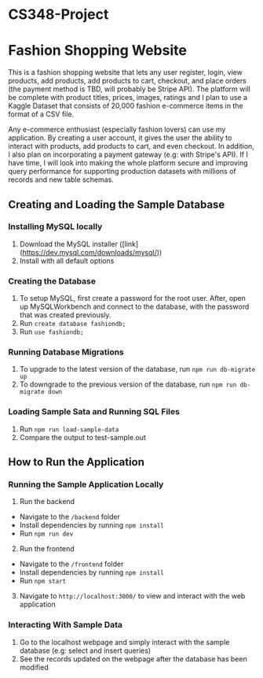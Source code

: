 # CS348-Project

# Fashion Shopping Website

This is a fashion shopping website that lets any user register, login, view products, add products, add products to cart, checkout, and place orders (the payment method is TBD, will probably be Stripe API). The platform will be complete with product titles, prices, images, ratings and I plan to use a Kaggle Dataset that consists of 20,000 fashion e-commerce items in the format of a CSV file.

Any e-commerce enthusiast (especially fashion lovers) can use my application. By creating a user account, it gives the user the ability to interact with products, add products to cart, and even checkout. In addition, I also plan on incorporating a payment gateway (e.g: with Stripe's API). If I have time, I will look into making the whole platform secure and improving query performance for supporting production datasets with millions of records and new table schemas.

## Creating and Loading the Sample Database

### Installing MySQL locally

1. Download the MySQL installer ([link] (https://dev.mysql.com/downloads/mysql/))
2. Install with all default options

### Creating the Database

1. To setup MySQL, first create a password for the root user. After, open up MySQLWorkbench and connect to the database, with the password that was created previously.
2. Run `create database fashiondb;`
3. Run `use fashiondb;`

### Running Database Migrations

1. To upgrade to the latest version of the database, run `npm run db-migrate up`
2. To downgrade to the previous version of the database, run `npm run db-migrate down`

### Loading Sample Sata and Running SQL Files

1. Run `npm run load-sample-data`
2. Compare the output to test-sample.out

## How to Run the Application

### Running the Sample Application Locally

1. Run the backend
  - Navigate to the `/backend` folder
  - Install dependencies by running `npm install`
  - Run `npm run dev`
2. Run the frontend
  - Navigate to the `/frontend` folder
  - Install dependencies by running `npm install`
  - Run `npm start`
3. Navigate to `http://localhost:3000/` to view and interact with the web application

### Interacting With Sample Data

1. Go to the localhost webpage and simply interact with the sample database (e.g: select and insert queries)
2. See the records updated on the webpage after the database has been modified
